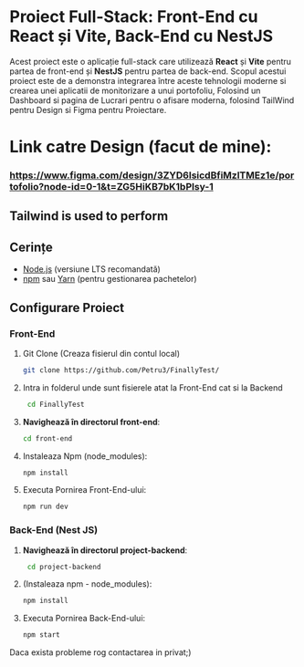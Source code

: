 # Proiect Full-Stack: Front-End cu React și Vite, Back-End cu NestJS

Acest proiect este o aplicație full-stack care utilizează **React** și **Vite** pentru partea de front-end și **NestJS** pentru partea de back-end. Scopul acestui proiect este de a demonstra integrarea între aceste tehnologii moderne si crearea unei aplicatii de monitorizare a unui portofoliu, Folosind un Dashboard si pagina de Lucrari pentru o afisare moderna, folosind TailWind pentru Design si Figma pentru Proiectare.

# Link catre Design (facut de mine):
### https://www.figma.com/design/3ZYD6lsicdBfiMzlTMEz1e/portofolio?node-id=0-1&t=ZG5HiKB7bK1bPIsy-1

## Tailwind is used to perform

## Cerințe

- [Node.js](https://nodejs.org/) (versiune LTS recomandată)
- [npm](https://www.npmjs.com/) sau [Yarn](https://yarnpkg.com/) (pentru gestionarea pachetelor)

## Configurare Proiect

### Front-End

1. Git Clone
   (Creaza fisierul din contul local)
    ```bash
    git clone https://github.com/Petru3/FinallyTest/

2. Intra in folderul unde sunt fisierele atat la Front-End cat si la Backend
   ```bash
    cd FinallyTest 

3. **Navighează în directorul front-end**:
   ```bash
   cd front-end

4. Instaleaza Npm (node_modules):
   ```bash
   npm install
   

5. Executa Pornirea Front-End-ului:
   ```bash
   npm run dev
   
### Back-End (Nest JS)

1. **Navighează în directorul  project-backend**:
   ```bash
    cd project-backend

3. (Instaleaza npm - node_modules):
   ```bash
   npm install
   
5. Executa Pornirea Back-End-ului:
   ```bash
   npm start
   
Daca exista probleme rog contactarea in privat;)
